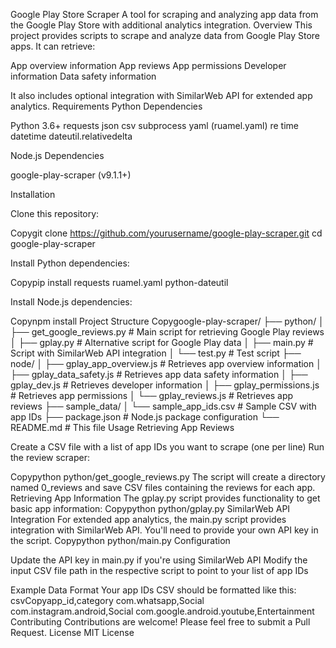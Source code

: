 Google Play Store Scraper
A tool for scraping and analyzing app data from the Google Play Store with additional analytics integration.
Overview
This project provides scripts to scrape and analyze data from Google Play Store apps. It can retrieve:

App overview information
App reviews
App permissions
Developer information
Data safety information

It also includes optional integration with SimilarWeb API for extended app analytics.
Requirements
Python Dependencies

Python 3.6+
requests
json
csv
subprocess
yaml (ruamel.yaml)
re
time
datetime
dateutil.relativedelta

Node.js Dependencies

google-play-scraper (v9.1.1+)

Installation

Clone this repository:

Copygit clone https://github.com/yourusername/google-play-scraper.git
cd google-play-scraper

Install Python dependencies:

Copypip install requests ruamel.yaml python-dateutil

Install Node.js dependencies:

Copynpm install
Project Structure
Copygoogle-play-scraper/
├── python/
│   ├── get_google_reviews.py       # Main script for retrieving Google Play reviews
│   ├── gplay.py                    # Alternative script for Google Play data
│   ├── main.py                     # Script with SimilarWeb API integration
│   └── test.py                     # Test script
├── node/
│   ├── gplay_app_overview.js       # Retrieves app overview information
│   ├── gplay_data_safety.js        # Retrieves app data safety information
│   ├── gplay_dev.js                # Retrieves developer information
│   ├── gplay_permissions.js        # Retrieves app permissions
│   └── gplay_reviews.js            # Retrieves app reviews
├── sample_data/
│   └── sample_app_ids.csv          # Sample CSV with app IDs
├── package.json                    # Node.js package configuration
└── README.md                       # This file
Usage
Retrieving App Reviews

Create a CSV file with a list of app IDs you want to scrape (one per line)
Run the review scraper:

Copypython python/get_google_reviews.py
The script will create a directory named 0_reviews and save CSV files containing the reviews for each app.
Retrieving App Information
The gplay.py script provides functionality to get basic app information:
Copypython python/gplay.py
SimilarWeb API Integration
For extended app analytics, the main.py script provides integration with SimilarWeb API.
You'll need to provide your own API key in the script.
Copypython python/main.py
Configuration

Update the API key in main.py if you're using SimilarWeb API
Modify the input CSV file path in the respective script to point to your list of app IDs

Example Data Format
Your app IDs CSV should be formatted like this:
csvCopyapp_id,category
com.whatsapp,Social
com.instagram.android,Social
com.google.android.youtube,Entertainment
Contributing
Contributions are welcome! Please feel free to submit a Pull Request.
License
MIT License

